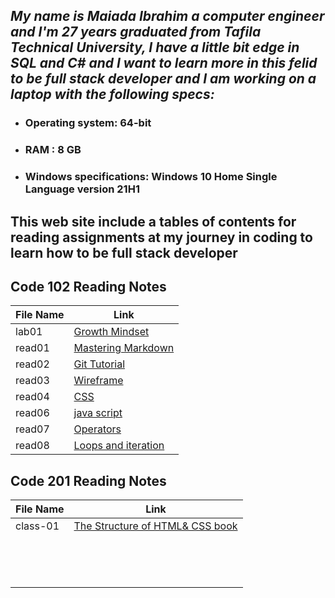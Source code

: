 
##  *My name is Maiada Ibrahim a computer engineer and I'm 27 years graduated from Tafila Technical University, I have a little bit edge in SQL and C# and I want to learn more in this felid to be full stack developer and I am working on a laptop with the following specs:*

* ### Operating system: 64-bit

* ### RAM : 8 GB

* ### Windows specifications: Windows 10 Home Single Language version 21H1 


## This web site include a tables of contents for reading assignments at  my journey in coding to learn how to be full stack developer



## Code 102 Reading Notes

|File Name|Link                                       |        
|------------------  | -------------------------------|
|lab01|[Growth Mindset](https://maiada-ibrahim.github.io/reading-notes/lab01)|
|read01  |[Mastering Markdown ](https://maiada-ibrahim.github.io/reading-notes/read01)| 
|read02|[Git Tutorial](https://maiada-ibrahim.github.io/reading-notes/read02)|
|read03|[Wireframe](https://maiada-ibrahim.github.io/reading-notes/read03)|
|read04|[CSS](https://maiada-ibrahim.github.io/reading-notes/read04)|
|read06|[java script](https://maiada-ibrahim.github.io/reading-notes/read06)|
|read07|[Operators](https://maiada-ibrahim.github.io/reading-notes/read07)|
|read08|[Loops and iteration](https://maiada-ibrahim.github.io/reading-notes/read08)|




## Code 201 Reading Notes

|File Name|Link                                       |        
|------------------  | -------------------------------|
|class-01|[The Structure of HTML& CSS book](https://maiada-ibrahim.github.io/reading-notes/class-01)|
|                    |                                |
|                    |                                |
|                    |                                |
|                    |                                |
|                    |                                |
|                    |                                |
|                    |                                |
|                    |                                |
|                    |                                |
|                    |                                |
|                    |                                |
|                    |                                |
|                    |                                |
|                    |                                |


